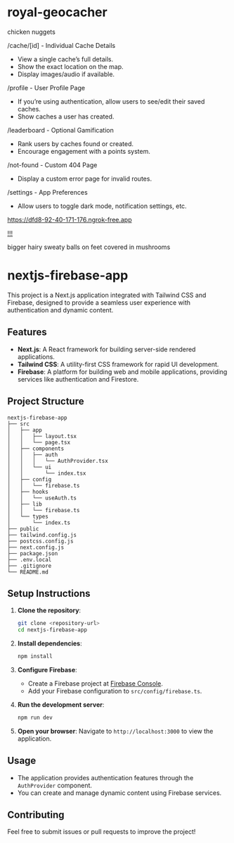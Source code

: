 # royal-geocacher

chicken nuggets

/cache/[id] - Individual Cache Details

-   View a single cache’s full details.
-   Show the exact location on the map.
-   Display images/audio if available.

/profile - User Profile Page

-   If you’re using authentication, allow users to see/edit their saved caches.
-   Show caches a user has created.

/leaderboard - Optional Gamification

-   Rank users by caches found or created.
-   Encourage engagement with a points system.

/not-found - Custom 404 Page

-   Display a custom error page for invalid routes.

/settings - App Preferences

-   Allow users to toggle dark mode, notification settings, etc.

https://dfd8-92-40-171-176.ngrok-free.app

[!!!](https://prod.liveshare.vsengsaas.visualstudio.com/join?452C1858ADDCF3A725AC937259F65A7321E4)

bigger hairy sweaty balls on feet covered in mushrooms

# nextjs-firebase-app

This project is a Next.js application integrated with Tailwind CSS and Firebase, designed to provide a seamless user experience with authentication and dynamic content.

## Features

-   **Next.js**: A React framework for building server-side rendered applications.
-   **Tailwind CSS**: A utility-first CSS framework for rapid UI development.
-   **Firebase**: A platform for building web and mobile applications, providing services like authentication and Firestore.

## Project Structure

```
nextjs-firebase-app
├── src
│   ├── app
│   │   ├── layout.tsx
│   │   └── page.tsx
│   ├── components
│   │   ├── auth
│   │   │   └── AuthProvider.tsx
│   │   └── ui
│   │       └── index.tsx
│   ├── config
│   │   └── firebase.ts
│   ├── hooks
│   │   └── useAuth.ts
│   ├── lib
│   │   └── firebase.ts
│   └── types
│       └── index.ts
├── public
├── tailwind.config.js
├── postcss.config.js
├── next.config.js
├── package.json
├── .env.local
├── .gitignore
└── README.md
```

## Setup Instructions

1. **Clone the repository**:

    ```bash
    git clone <repository-url>
    cd nextjs-firebase-app
    ```

2. **Install dependencies**:

    ```bash
    npm install
    ```

3. **Configure Firebase**:

    - Create a Firebase project at [Firebase Console](https://console.firebase.google.com/).
    - Add your Firebase configuration to `src/config/firebase.ts`.

4. **Run the development server**:

    ```bash
    npm run dev
    ```

5. **Open your browser**:
   Navigate to `http://localhost:3000` to view the application.

## Usage

-   The application provides authentication features through the `AuthProvider` component.
-   You can create and manage dynamic content using Firebase services.

## Contributing

Feel free to submit issues or pull requests to improve the project!
